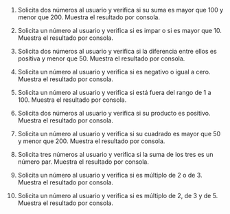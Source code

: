 1.	Solicita dos números al usuario y verifica si su suma es mayor que 100 y menor que 200. Muestra el resultado por consola.

2.	Solicita un número al usuario y verifica si es impar o si es mayor que 10. Muestra el resultado por consola.

3.	Solicita dos números al usuario y verifica si la diferencia entre ellos es positiva y menor que 50. Muestra el resultado por consola. 

4.	Solicita un número al usuario y verifica si es negativo o igual a cero. Muestra el resultado por consola.


5.	Solicita un número al usuario y verifica si está fuera del rango de 1 a 100. Muestra el resultado por consola.

6.	Solicita dos números al usuario y verifica si su producto es positivo. Muestra el resultado por consola.

7.	Solicita un número al usuario y verifica si su cuadrado es mayor que 50 y menor que 200. Muestra el resultado por consola.

8.	Solicita tres números al usuario y verifica si la suma de los tres es un número par. Muestra el resultado por consola.

9.	Solicita un número al usuario y verifica si es múltiplo de 2 o de 3. Muestra el resultado por consola.

10.	Solicita un número al usuario y verifica si es múltiplo de 2, de 3 y de 5. Muestra el resultado por consola.
